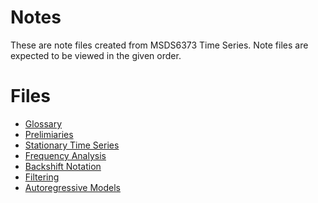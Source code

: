 # Notes

These are note files created from MSDS6373 Time Series.
Note files are expected to be viewed in the given order.

# Files

* [Glossary](./glossary.ipynb)
* [Prelimiaries](./preliminaries.ipynb)
* [Stationary Time Series](./stationarity.ipynb)
* [Frequency Analysis](./frequency_domain.ipynb)
* [Backshift Notation](./backshift_operator.ipynb)
* [Filtering](./filtering.ipynb)
* [Autoregressive Models](./autoregressive_models.ipynb)
